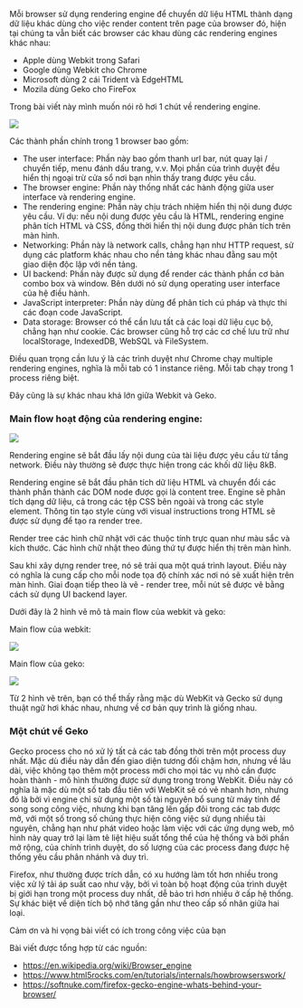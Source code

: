 Mỗi browser sử dụng rendering engine để chuyển dữ liệu HTML thành dạng dữ liệu khác dùng cho việc render content trên page của browser đó, hiện tại chúng ta vẫn biết các browser các khau dùng các rendering engines khác nhau:

* Apple dùng Webkit trong Safari
* Google dùng Webkit cho Chrome
* Microsoft dùng 2 cái Trident và EdgeHTML
* Mozila dùng Geko cho FireFox

Trong bài viết này mình muốn nói rõ hơi 1 chút về rendering engine.

![](https://images.viblo.asia/8fe71101-a6ef-4908-8f00-5ef920d50685.png)

Các thành phần chính trong 1 browser bao gồm:

* The user interface: Phần này bao gồm thanh url bar, nút quay lại / chuyển tiếp, menu đánh dấu trang, v.v. Mọi phần của trình duyệt đều hiển thị ngoại trừ cửa sổ nơi bạn nhìn thấy trang được yêu cầu.
* The browser engine: Phần này thống nhất các hành động giữa user interface và rendering engine.
* The rendering engine: Phần này chịu trách nhiệm hiển thị nội dung được yêu cầu. Ví dụ: nếu nội dung được yêu cầu là HTML, rendering engine phân tích HTML và CSS, đồng thời hiển thị nội dung được phân tích trên màn hình.
* Networking: Phần này là network calls, chẳng hạn như HTTP request, sử dụng các platform khác nhau cho nền tảng khác nhau đằng sau một giao diện độc lập với nền tảng.
* UI backend: Phần này được sử dụng để render các thành phần cơ bản combo box và window. Bên dưới nó sử dụng operating user interface của hệ điều hành.
* JavaScript interpreter: Phần này dùng để phân tích cú pháp và thực thi các đoạn code JavaScript.
* Data storage: Browser có thể cần lưu tất cả các loại dữ liệu cục bộ, chẳng hạn như cookie. Các browser cũng hỗ trợ các cơ chế lưu trữ như localStorage, IndexedDB, WebSQL và FileSystem.


Điều quan trọng cần lưu ý là các trình duyệt như Chrome chạy multiple rendering engines, nghĩa là mỗi tab có 1 instance riêng. Mỗi tab chạy trong 1 process riêng biệt.

Đây cũng là sự khác nhau khá lớn giữa Webkit và Geko.

### Main flow hoạt động của rendering engine:

![](https://images.viblo.asia/010bb385-fbf2-44bb-95a8-69d2d5bee21c.png)

Rendering engine sẽ bắt đầu lấy nội dung của tài liệu được yêu cầu từ tầng network. Điều này thường sẽ được thực hiện trong các khối dữ liệu 8kB.

Rendering engine sẽ bắt đầu phân tích dữ liệu HTML và chuyển đổi các thành phần thành các DOM node được gọi là content tree. Engine sẽ phân tích dạng dữ liệu, cả trong các tệp CSS bên ngoài và trong các style element. Thông tin tạo style cùng với visual instructions trong HTML sẽ được sử dụng để tạo ra render tree.

Render tree các hình chữ nhật với các thuộc tính trực quan như màu sắc và kích thước. Các hình chữ nhật theo đúng thứ tự được hiển thị trên màn hình.

Sau khi xây dựng render tree, nó sẽ trải qua một quá trình layout. Điều này có nghĩa là cung cấp cho mỗi node tọa độ chính xác nơi nó sẽ xuất hiện trên màn hình. Giai đoạn tiếp theo là vẽ - render tree, mỗi nút sẽ được vẽ bằng cách sử dụng UI backend layer.

Dưới đây là 2 hình vẽ mô tả main flow của webkit và geko:

Main flow của webkit:

![](https://images.viblo.asia/1d7c7e86-521b-4e41-a022-1a31cc78ea09.png)

Main flow của geko:

![](https://images.viblo.asia/1655947b-a6f2-4f2e-b98f-a085df358799.jpg)

Từ 2 hình vẽ trên, bạn có thể thấy rằng mặc dù WebKit và Gecko sử dụng thuật ngữ hơi khác nhau, nhưng về cơ bản quy trình là giống nhau.

### Một chút về Geko

Gecko process cho nó xử lý tất cả các tab đồng thời trên một process duy nhất. Mặc dù điều này dẫn đến giao diện tương đối chậm hơn, nhưng về lâu dài, việc không tạo thêm một process mới cho mọi tác vụ nhỏ cần được hoàn thành - mô hình thường được sử dụng trong trong WebKit. Điều này có nghĩa là mặc dù một số tab đầu tiên với WebKit sẽ có vẻ nhanh hơn, nhưng đó là bởi vì engine chỉ sử dụng một số tài nguyên bổ sung từ máy tính để song song công việc, nhưng khi bạn tăng lên gấp đôi trong các tab được mở, với một số trong số chúng thực hiện công việc sử dụng nhiều tài nguyên, chẳng hạn như phát video hoặc làm việc với các ứng dụng web, mô hình này quay trở lại làm tê liệt hiệu suất tổng thể của hệ thống và bởi phần mở rộng, của chính trình duyệt, do số lượng của các process đang được hệ thống yêu cầu phân nhánh và duy trì.

Firefox, như thường được trích dẫn, có xu hướng làm tốt hơn nhiều trong việc xử lý tải áp suất cao như vậy, bởi vì toàn bộ hoạt động của trình duyệt bị giới hạn trong một process duy nhất, dễ bảo trì hơn nhiều ở cấp hệ thống. Sự khác biệt về diện tích bộ nhớ tăng gần như theo cấp số nhân giữa hai loại.

Cảm ơn và hi vọng bài viết có ích trong công việc của bạn

Bài viết được tổng hợp từ các nguồn:

* https://en.wikipedia.org/wiki/Browser_engine
* https://www.html5rocks.com/en/tutorials/internals/howbrowserswork/
* https://softnuke.com/firefox-gecko-engine-whats-behind-your-browser/